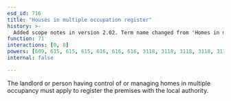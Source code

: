 ```yaml
---
esd_id: 716
title: "Houses in multiple occupation register"
history: >-
  Added scope notes in version 2.02. Term name changed from 'Homes in multiple occupancy - register' to 'Housing - multiple occupation - register' in version 3.00. Name changed to 'Houses in multiple occupation register' in version 4.00.
function: 71
interactions: [0, 8]
powers: [609, 615, 615, 615, 616, 616, 616, 3118, 3118, 3118, 3118, 3119, 3119, 3119, 3119]
internal: false

---
```


The landlord or person having control of or managing homes in multiple occupancy must apply to register the premises with the local authority.


